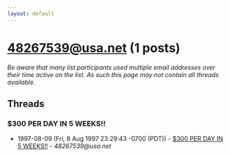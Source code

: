 ```yaml
---
layout: default
---
```


# 48267539@usa.net (1 posts)

_Be aware that many list participants used multiple email addresses over their time active on the list. As such this page may not contain all threads available._

## Threads

### $300 PER DAY IN 5 WEEKS!!
+ 1997-08-09 (Fri, 8 Aug 1997 23:29:43 -0700 (PDT)) - [$300 PER DAY IN 5 WEEKS!!](/archive/1997/08/17b90c2fc2e8d08a0934c6c60ac1d9445e8c8d5cf7efd920899b86af51f86e22) - _48267539@usa.net_

